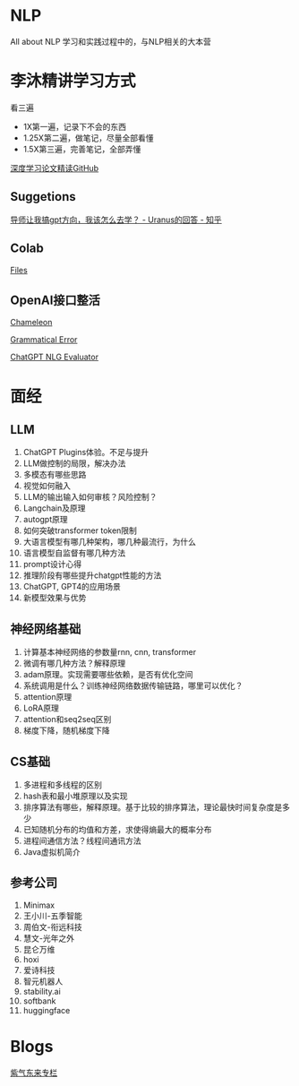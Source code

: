 # NLP

All about NLP
学习和实践过程中的，与NLP相关的大本营

# 李沐精讲学习方式
看三遍
- 1X第一遍，记录下不会的东西
- 1.25X第二遍，做笔记，尽量全部看懂
- 1.5X第三遍，完善笔记，全部弄懂

[深度学习论文精读GitHub](https://github.com/mli/paper-reading)

## Suggetions
[导师让我搞gpt方向，我该怎么去学？ - Uranus的回答 - 知乎](https://www.zhihu.com/question/604134581/answer/3063230236)

## Colab
[Files](https://colab.research.google.com/notebooks/io.ipynb)


## OpenAI接口整活

[Chameleon](https://chameleon-llm.github.io/)

[Grammatical Error](https://arxiv.org/abs/2303.13648)

[ChatGPT NLG Evaluator](https://arxiv.org/abs/2303.04048)

# 面经

## LLM
1. ChatGPT Plugins体验。不足与提升
2. LLM做控制的局限，解决办法
3. 多模态有哪些思路
4. 视觉如何融入
5. LLM的输出输入如何审核？风险控制？
6. Langchain及原理
7. autogpt原理
8. 如何突破transformer token限制
9. 大语言模型有哪几种架构，哪几种最流行，为什么
10. 语言模型自监督有哪几种方法
11. prompt设计心得
12. 推理阶段有哪些提升chatgpt性能的方法
13. ChatGPT, GPT4的应用场景
14. 新模型效果与优势

## 神经网络基础
1. 计算基本神经网络的参数量rnn, cnn, transformer
2. 微调有哪几种方法？解释原理
3. adam原理。实现需要哪些依赖，是否有优化空间
4. 系统调用是什么？训练神经网络数据传输链路，哪里可以优化？
5. attention原理
6. LoRA原理
7. attention和seq2seq区别
8. 梯度下降，随机梯度下降

## CS基础
1. 多进程和多线程的区别
2. hash表和最小堆原理以及实现
3. 排序算法有哪些，解释原理。基于比较的排序算法，理论最快时间复杂度是多少
4. 已知随机分布的均值和方差，求使得熵最大的概率分布
5. 进程间通信方法？线程间通讯方法
6. Java虚拟机简介

## 参考公司
1. Minimax
2. 王小川-五季智能
3. 周伯文-衔远科技
4. 慧文-光年之外
5. 昆仑万维
6. hoxi
7. 爱诗科技
8. 智元机器人
9. stability.ai
10. softbank
11. huggingface


# Blogs

[紫气东来专栏](https://www.zhihu.com/people/zi-qi-dong-lai-1/posts)

